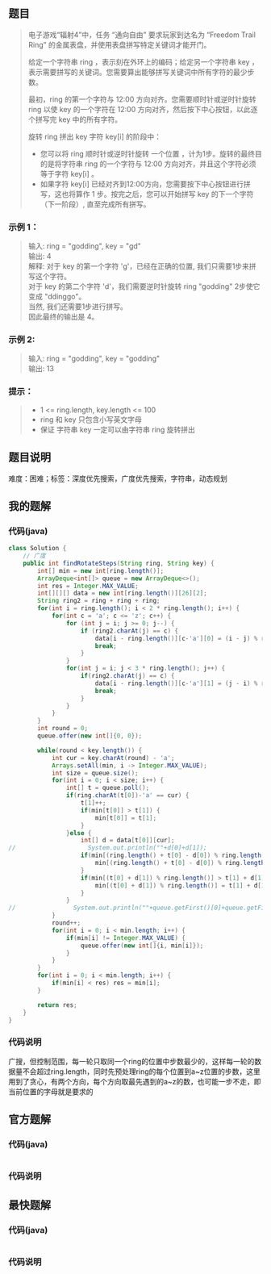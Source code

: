 ## 题目
> 电子游戏“辐射4”中，任务 “通向自由” 要求玩家到达名为 “Freedom Trail Ring” 的金属表盘，并使用表盘拼写特定关键词才能开门。
> 
> 给定一个字符串 ring ，表示刻在外环上的编码；给定另一个字符串 key ，表示需要拼写的关键词。您需要算出能够拼写关键词中所有字符的最少步数。
> 
> 最初，ring 的第一个字符与 12:00 方向对齐。您需要顺时针或逆时针旋转 ring 以使 key 的一个字符在 12:00 方向对齐，然后按下中心按钮，以此逐个拼写完 key 中的所有字符。
> 
> 旋转 ring 拼出 key 字符 key[i] 的阶段中：
> 
> - 您可以将 ring 顺时针或逆时针旋转 一个位置 ，计为1步。旋转的最终目的是将字符串 ring 的一个字符与 12:00 方向对齐，并且这个字符必须等于字符 key[i] 。
> - 如果字符 key[i] 已经对齐到12:00方向，您需要按下中心按钮进行拼写，这也将算作 1 步。按完之后，您可以开始拼写 key 的下一个字符（下一阶段）, 直至完成所有拼写。
### 示例 1：
[](https://assets.leetcode.com/uploads/2018/10/22/ring.jpg)
> 输入: ring = "godding", key = "gd"  
> 输出: 4  
> 解释: 对于 key 的第一个字符 'g'，已经在正确的位置, 我们只需要1步来拼写这个字符。  
> 对于 key 的第二个字符 'd'，我们需要逆时针旋转 ring "godding" 2步使它变成 "ddinggo"。  
> 当然, 我们还需要1步进行拼写。  
> 因此最终的输出是 4。
### 示例 2:
> 输入: ring = "godding", key = "godding"  
> 输出: 13
### 提示：
> - 1 <= ring.length, key.length <= 100  
> - ring 和 key 只包含小写英文字母  
> - 保证 字符串 key 一定可以由字符串 ring 旋转拼出
## 题目说明
难度：困难；标签：深度优先搜索，广度优先搜索，字符串，动态规划
## 我的题解
### 代码(java)
```java
class Solution {
    // 广度
    public int findRotateSteps(String ring, String key) {
        int[] min = new int[ring.length()];
        ArrayDeque<int[]> queue = new ArrayDeque<>();
        int res = Integer.MAX_VALUE;
        int[][][] data = new int[ring.length()][26][2];
        String ring2 = ring + ring + ring;
        for(int i = ring.length(); i < 2 * ring.length(); i++) {
            for(int c = 'a'; c <= 'z'; c++) {
                for (int j = i; j >= 0; j--) {
                    if (ring2.charAt(j) == c) {
                        data[i - ring.length()][c-'a'][0] = (i - j) % ring.length();
                        break;
                    }
                }
                for(int j = i; j < 3 * ring.length(); j++) {
                    if(ring2.charAt(j) == c) {
                        data[i - ring.length()][c-'a'][1] = (j - i) % ring.length();
                        break;
                    }
                }
            }
        }
        int round = 0;
        queue.offer(new int[]{0, 0});

        while(round < key.length()) {
            int cur = key.charAt(round) - 'a';
            Arrays.setAll(min, i -> Integer.MAX_VALUE);
            int size = queue.size();
            for(int i = 0; i < size; i++) {
                int[] t = queue.poll();
                if(ring.charAt(t[0])-'a' == cur) {
                    t[1]++;
                    if(min[t[0]] > t[1]) {
                        min[t[0]] = t[1];
                    }
                }else {
                    int[] d = data[t[0]][cur];
//                    System.out.println(""+d[0]+d[1]);
                    if(min[(ring.length() + t[0] - d[0]) % ring.length()] > t[1] + d[0] + 1) {
                        min[(ring.length() + t[0] - d[0]) % ring.length()] = t[1] + d[0] + 1;
                    }
                    if(min[(t[0] + d[1]) % ring.length()] > t[1] + d[1] + 1) {
                        min[(t[0] + d[1]) % ring.length()] = t[1] + d[1] + 1;
                    }
                }
//                System.out.println(""+queue.getFirst()[0]+queue.getFirst()[1]+queue.getLast()[0]+queue.getLast()[1]);
            }
            round++;
            for(int i = 0; i < min.length; i++) {
                if(min[i] != Integer.MAX_VALUE) {
                    queue.offer(new int[]{i, min[i]});
                }
            }
        }
        for(int i = 0; i < min.length; i++) {
            if(min[i] < res) res = min[i];
        }

        return res;
    }
}
```
### 代码说明
广搜，但控制范围，每一轮只取同一个ring的位置中步数最少的，这样每一轮的数据量不会超过ring.length，同时先预处理ring的每个位置到a\~z位置的步数，这里用到了贪心，有两个方向，每个方向取最先遇到的a\~z的数，也可能一步不走，即当前位置的字母就是要求的
## 官方题解
### 代码(java)
```java
```
### 代码说明
## 最快题解
### 代码(java)
```java
```
### 代码说明
